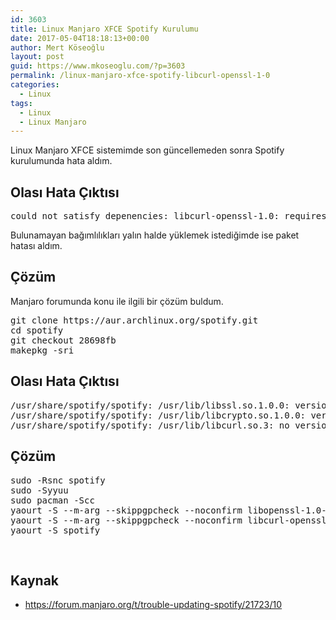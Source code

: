 ```yaml
---
id: 3603
title: Linux Manjaro XFCE Spotify Kurulumu
date: 2017-05-04T18:18:13+00:00
author: Mert Köseoğlu
layout: post
guid: https://www.mkoseoglu.com/?p=3603
permalink: /linux-manjaro-xfce-spotify-libcurl-openssl-1-0
categories:
  - Linux
tags:
  - Linux
  - Linux Manjaro
---
```

Linux Manjaro XFCE sistemimde son güncellemeden sonra Spotify kurulumunda hata aldım.

## Olası Hata Çıktısı

<pre class="lang:default decode:true ">could not satisfy depenencies: libcurl-openssl-1.0: requires openssl-1.0 spotify: requires libcurl-openssl-1.0</pre>

Bulunamayan bağımlılıkları yalın halde yüklemek istediğimde ise paket hatası aldım.

## Çözüm

Manjaro forumunda konu ile ilgili bir çözüm buldum.

<pre class="lang:default decode:true">git clone https://aur.archlinux.org/spotify.git
cd spotify
git checkout 28698fb
makepkg -sri</pre>

## Olası Hata Çıktısı

<pre class="lang:default decode:true ">/usr/share/spotify/spotify: /usr/lib/libssl.so.1.0.0: version `OPENSSL_1.0.0' not found (required by /usr/share/spotify/spotify)
/usr/share/spotify/spotify: /usr/lib/libcrypto.so.1.0.0: version `OPENSSL_1.0.0' not found (required by /usr/share/spotify/spotify)
/usr/share/spotify/spotify: /usr/lib/libcurl.so.3: no version information available (required by /usr/share/spotify/spotify)</pre>

## Çözüm

<pre class="lang:default decode:true ">sudo -Rsnc spotify
sudo -Syyuu
sudo pacman -Scc
yaourt -S --m-arg --skippgpcheck --noconfirm libopenssl-1.0-compat
yaourt -S --m-arg --skippgpcheck --noconfirm libcurl-openssl-1.0
yaourt -S spotify</pre>

&nbsp;

## Kaynak

  * <https://forum.manjaro.org/t/trouble-updating-spotify/21723/10>